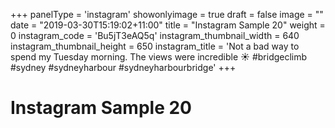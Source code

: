 +++
panelType                   = 'instagram'
showonlyimage = true
draft = false
image = ""
date = "2019-03-30T15:19:02+11:00"
title = "Instagram Sample 20"
weight = 0
instagram_code              = 'Bu5jT3eAQ5q'
instagram_thumbnail_width   = 640
instagram_thumbnail_height  = 650
instagram_title             = 'Not a bad way to spend my Tuesday morning. The views were incredible ☀️ #bridgeclimb #sydney #sydneyharbour #sydneyharbourbridge'
+++

# Instagram Sample 20

